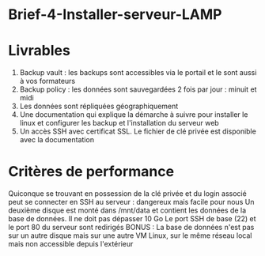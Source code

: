 # Brief-4-Installer-serveur-LAMP

# Livrables

1) Backup vault : les backups sont accessibles via le portail et le sont aussi à vos formateurs
2) Backup policy : les données sont sauvegardées 2 fois par jour : minuit et midi
3) Les données sont répliquées géographiquement 
4) Une documentation qui explique la démarche à suivre pour installer le linux et configurer les backup et l'installation du serveur web 
5) Un accès SSH avec certificat SSL. Le fichier de clé privée est disponible avec la documentation

# Critères de performance

Quiconque se trouvant en possession de la clé privée et du login associé peut se connecter en SSH au serveur : dangereux mais facile pour nous
Un deuxième disque est monté dans /mnt/data et contient les données de la base de données. Il ne doit pas dépasser 10 Go
Le port SSH de base (22) et le port 80 du serveur sont redirigés
BONUS : La base de données n'est pas sur un autre disque mais sur une autre VM Linux, sur le même réseau local mais non accessible depuis l'extérieur
